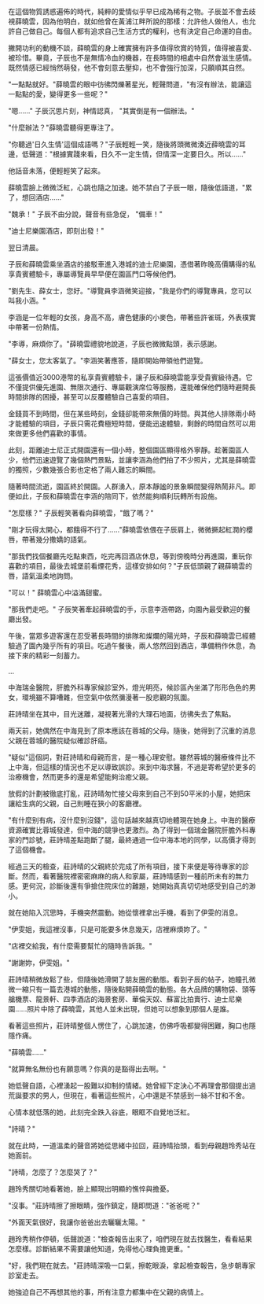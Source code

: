 在這個物質誘惑遍佈的時代，純粹的愛情似乎早已成為稀有之物。子辰並不會去歧視薛曉雲，因為他明白，就如他曾在黃浦江畔所說的那樣：允許他人做他人，也允許自己做自己。每個人都有追求自己生活方式的權利，也有決定自己命運的自由。

撇開功利的動機不談，薛曉雲的身上確實擁有許多值得欣賞的特質，值得被喜愛、被珍惜。畢竟，子辰也不是無情冷血的機器，在長時間的相處中自然會滋生感情。既然情感已經悄然萌發，他不會刻意去壓抑，也不會強行加深，只願順其自然。

"一點點就好。"薛曉雲的眼中彷彿閃爍著星光，輕聲問道，"有沒有辦法，能讓這一點點的愛，變得更多一些呢？"

"嗯……" 子辰沉思片刻，神情認真， "其實倒是有一個辦法。"

"什麼辦法？"薛曉雲聽得更專注了。

"你聽過'日久生情'這個成語嗎？"子辰輕輕一笑，隨後將頭微微湊近薛曉雲的耳邊，低聲道："根據實踐來看，日久不一定生情，但情深一定要日久。所以……"

他話音未落，便輕輕笑了起來。

薛曉雲臉上微微泛紅，心跳也隨之加速。她不禁白了子辰一眼，隨後低語道，"累了，想回酒店……"

"魏承！" 子辰不由分說，聲音有些急促， "備車！"

"迪士尼樂園酒店，即刻出發！"

翌日清晨。

子辰和薛曉雲乘坐酒店的接駁車進入港城的迪士尼樂園，憑借著昨晚高價購得的私享貴賓體驗卡，專屬導覽員早早便在園區門口等候他們。

"劉先生、薛女士，您好。"導覽員李涵微笑迎接，"我是你們的導覽專員，您可以叫我小涵。"

李涵是一位年輕的女孩，身高不高，膚色健康的小麥色，帶著些許雀斑，外表樸實中帶著一份熱情。

"李導，麻煩你了。"薛曉雲禮貌地說道，子辰也微微點頭，表示感謝。

"薛女士，您太客氣了。"李涵笑著應答，隨即開始帶領他們遊覽。

這張價值近3000港幣的私享貴賓體驗卡，讓子辰和薛曉雲能享受貴賓級待遇。它不僅提供優先進園、無限次通行、專屬觀演席位等服務，還能確保他們隨時避開長時間排隊的困擾，甚至可以反覆體驗自己喜愛的項目。

金錢買不到時間，但在某些時刻，金錢卻能帶來無價的時間。與其他人排隊兩小時才能體驗的項目，子辰只需花費極短時間，便能迅速體驗，剩餘的時間自然可以用來做更多他們喜歡的事情。

此刻，距離迪士尼正式開園還有一個小時，整個園區顯得格外寧靜。趁著園區人少，他們迅速遊覽了幾個熱門景點，並讓李涵為他們拍了不少照片，尤其是薛曉雲的獨照，少數幾張合影也定格了兩人難忘的瞬間。

隨著時間流逝，園區終於開園。人群湧入，原本靜謐的景象瞬間變得熱鬧非凡。即便如此，子辰和薛曉雲在李涵的陪同下，依然能夠順利玩轉所有設施。

"怎麼樣？" 子辰輕笑著看向薛曉雲，"餓了嗎？"

"剛才玩得太開心，都餓得不行了……"薛曉雲依偎在子辰肩上，微微撅起紅潤的櫻唇，帶著幾分撒嬌的語氣。

"那我們找個餐廳先吃點東西，吃完再回酒店休息，等到傍晚時分再進園，重玩你喜歡的項目，最後去城堡前看煙花秀，這樣安排如何？"子辰低頭親了親薛曉雲的唇，語氣溫柔地詢問。

"可以！" 薛曉雲心中溢滿甜蜜。

"那我們走吧。" 子辰笑著牽起薛曉雲的手，示意李涵帶路，向園內最受歡迎的餐廳出發。

午後，當眾多遊客還在忍受著長時間的排隊和燦爛的陽光時，子辰和薛曉雲已經體驗過了園內幾乎所有的項目。吃過午餐後，兩人悠然回到酒店，準備稍作休息，為接下來的精彩一刻蓄力。

...

中海瑞金醫院，肝膽外科專家候診室外，燈光明亮，候診區內坐滿了形形色色的男女，環境雖不算嘈雜，但空氣中依然瀰漫著一股悲觀的氛圍。

莊詩晴坐在其中，目光迷離，凝視著光滑的大理石地面，彷彿失去了焦點。

兩天前，她偶然在中海見到了原本應該在蓉城的父母。隨後，她得到了沉重的消息父親在蓉城的醫院疑似確診肝癌。

"疑似"這個詞，對莊詩晴和母親而言，是一種心理安慰。雖然蓉城的醫療條件比不上中海，但這樣的情況也不足以導致誤診。來到中海求醫，不過是寄希望於更多的治療機會，然而更多的還是希望能夠治癒父親。

放假的計劃被徹底打亂，莊詩晴匆忙接父母來到自己不到50平米的小屋，她把床讓給生病的父親，自己則睡在狹小的客廳裡。

"有什麼别有病，沒什麼别沒錢"，這句話越來越真切地體現在她身上。中海的醫療資源確實比蓉城發達，但中海的競爭也更激烈。為了得到一個瑞金醫院肝膽外科專家的門診號，莊詩晴差點跑斷了腿，最終通過一位中海本地的同學，以高價才得到了這個機會。

經過三天的檢查，莊詩晴的父親終於完成了所有項目，接下來便是等待專家的診斷。然而，看著醫院裡密密麻麻的病人和家屬，莊詩晴感到一種前所未有的無力感。更何況，診斷後還有爭搶住院床位的難題，她開始真真切切地感受到自己的渺小。

就在她陷入沉思時，手機突然震動。她從懷裡拿出手機，看到了伊雯的消息。

"伊雯姐，我這裡沒事，只是可能要多休息幾天，店裡麻煩妳了。"

"店裡交給我，有什麼需要幫忙的隨時告訴我。"

"謝謝妳，伊雯姐。"

莊詩晴稍微放鬆了些，但隨後她滑開了朋友圈的動態。看到子辰的帖子，她瞳孔微微一縮只有一篇去港城的動態，隨後點開薛曉雲的動態。各大品牌的購物袋、頭等艙機票、龍景軒、四季酒店的海景套房、華倫天奴、蘇富比拍賣行、迪士尼樂園……照片中除了薛曉雲，其他人並未出現，但她可以想象到那個人是誰。

看著這些照片，莊詩晴整個人愣住了，心跳加速，仿佛呼吸都變得困難，胸口也隱隱作痛。

"薛曉雲……"

"就算無名無份也有願意嗎？你真的是豁得出去啊。" 

她低聲自語，心裡湧起一股難以抑制的情緒。她曾經下定決心不再理會那個提出過荒誕要求的男人，但現在，看著這些照片，心中還是不禁感到一絲不甘和不舍。

心情本就低落的她，此刻完全跌入谷底，眼眶不自覺地泛紅。

"詩晴？"

就在此時，一道溫柔的聲音將她從思緒中拉回，莊詩晴抬頭，看到母親趙玲秀站在她面前。

"詩晴，怎麼了？怎麼哭了？"

趙玲秀關切地看著她，臉上顯現出明顯的憔悴與擔憂。

"沒事。"莊詩晴擦了擦眼睛，強作鎮定，隨即問道："爸爸呢？"

"外面天氣很好，我讓你爸爸出去曬曬太陽。"

趙玲秀稍作停頓，低聲說道："檢查報告出來了，咱們現在就去找醫生，看看結果怎麼樣。診斷結果不需要讓他知道，免得他心理負擔更重。"

"好，我們現在就去。"莊詩晴深吸一口氣，擦乾眼淚，拿起檢查報告，急步朝專家診室走去。

她強迫自己不再想其他的事，所有注意力都集中在父親的病情上。